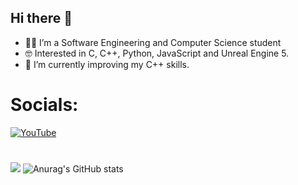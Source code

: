 ## Hi there 👋

<!--
**Cukowski/Cukowski** is a ✨ _special_ ✨ repository because its `README.md` (this file) appears on your GitHub profile.

Here are some ideas to get you started:
- 👯 I’m looking to collaborate on ...
- 🤔 I’m looking for help with ...
- 💬 Ask me about ...
- 📫 How to reach me: ...
- 😄 Pronouns: ...
- ⚡ Fun fact: ...
-->

- 👨‍💻 I’m a Software Engineering and Computer Science student 
- 🤓 Interested in C, C++, Python, JavaScript and Unreal Engine 5. 
- 🌱 I’m currently improving my C++ skills.

<!-- 
# Outstanding Projects:
 ##### Currently working on ⛏️:
 - Full Stack social media app with Nuxt 3, TailwindCSS, MongoDB and Prisma [Twitter clone](https://github.com/SoraiaBarroso/Full_Stack_Nuxt)
 ##### Algorithem projects 🤖:
  - Find shortest path using A* algorithm [my_mouse](https://github.com/SoraiaBarroso/My_Mouse_Project).
  - Find the biggest square on a board [my_bsq](https://github.com/SoraiaBarroso/Bsq_Project).
  - Calculator using shunting-yard algorithm [my_bc](https://github.com/SoraiaBarroso/Bc_Project).
 ##### Other projects 💻:
 -  Implementation of [unix shell](https://github.com/SoraiaBarroso/My_zsh).
 -  Implementation of Unix [curl](https://github.com/SoraiaBarroso/my_curl).
 -  Implementation of dynamic memory allocation functions [malloc](https://github.com/SoraiaBarroso/my_malloc).
 -  Implementation of standard C library functions in 'nasm 64' [my_libasm](https://github.com/SoraiaBarroso/my_libasm).
 -  Implementation of [SQLite](https://github.com/SoraiaBarroso/my_sqlite).
 -  Implementation of [BlockChain](https://github.com/SoraiaBarroso/Blockchain-Project).
-->

 # Socials:
 [![YouTube](https://img.shields.io/badge/YouTube-FF0000?style=for-the-badge&logo=youtube&logoColor=white)](https://www.youtube.com/@Dev_with_Sel)
 #

![](https://github-readme-stats.vercel.app/api/top-langs/?username=Cukowski&theme=tokyonight&hide_border=true&include_all_commits=true&count_private=false&layout=compact)
![Anurag's GitHub stats](https://github-readme-stats.vercel.app/api?username=Cukowski&show_icons=true&theme=synthwave)
